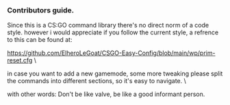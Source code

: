 ### Contributors guide.
Since this is a CS:GO command library there's no direct norm of a code style. however i would appreciate if you follow the current style, a refrence to this can be found at:

https://github.com/ElheroLeGoat/CSGO-Easy-Config/blob/main/wp/prim-reset.cfg \

in case you want to add a new gamemode, some more tweaking please split the commands into different sections, so it's easy to navigate. \

with other words: Don't be like valve, be like a good informant person.
